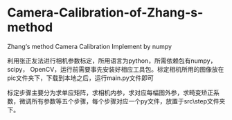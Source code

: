 # Camera-Calibration-of-Zhang-s-method
Zhang‘s method Camera Calibration Implement by numpy


   利用张正友法进行相机参数标定，所用语言为python，所需依赖包有numpy，scipy， OpenCV，运行前需要事先安装好相应工具包。标定相机所用的图像放在pic文件夹下，下载到本地之后，运行main.py文件即可
   
   标定步骤主要分为求单应矩阵，求相机内参，求对应每幅图外参，求畸变矫正系数，微调所有参数等五个步骤，每个步骤对应一个py文件，放置于src\step文件夹下。
